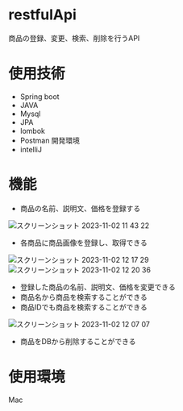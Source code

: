 # restfulApi
商品の登録、変更、検索、削除を行うAPI
# 使用技術
- Spring boot
- JAVA
- Mysql
- JPA
- lombok
- Postman
  開発環境
- intelliJ
# 機能
- 商品の名前、説明文、価格を登録する

![スクリーンショット 2023-11-02 11 43 22](https://github.com/0608yusuke/yusuke-restful-api/assets/121723117/b30c09c5-9b83-43df-b656-ff799da1eec1)

- 各商品に商品画像を登録し、取得できる

![スクリーンショット 2023-11-02 12 17 29](https://github.com/0608yusuke/yusuke-restful-api/assets/121723117/9995a56d-4d92-48a5-9e8b-caa8572e798b)
![スクリーンショット 2023-11-02 12 20 36](https://github.com/0608yusuke/yusuke-restful-api/assets/121723117/450e7ef1-a817-4a95-b7d5-dd9d11502769)

- 登録した商品の名前、説明文、価格を変更できる
- 商品名から商品を検索することができる
- 商品IDでも商品を検索することができる

![スクリーンショット 2023-11-02 12 07 07](https://github.com/0608yusuke/yusuke-restful-api/assets/121723117/886c7ad6-2828-4258-ad57-513bc4224f21)

- 商品をDBから削除することができる
# 使用環境
Mac
